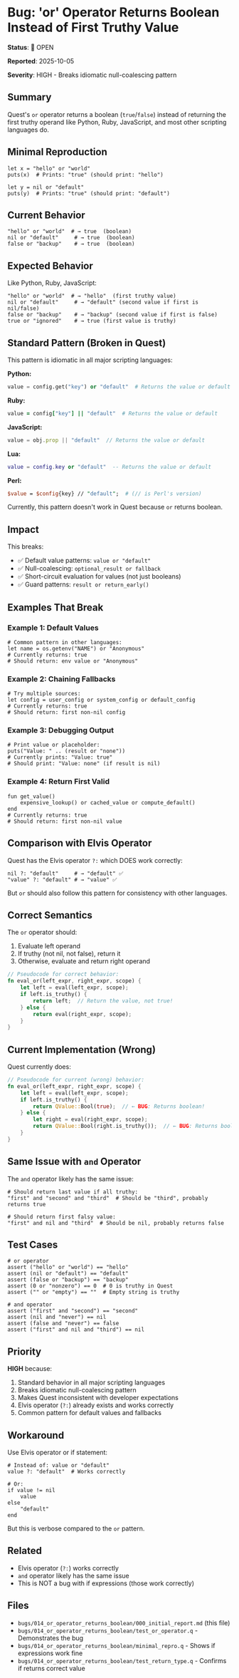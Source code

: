 # Bug: 'or' Operator Returns Boolean Instead of First Truthy Value

**Status**: 🔴 OPEN

**Reported**: 2025-10-05

**Severity**: HIGH - Breaks idiomatic null-coalescing pattern

## Summary

Quest's `or` operator returns a boolean (`true`/`false`) instead of returning the first truthy operand like Python, Ruby, JavaScript, and most other scripting languages do.

## Minimal Reproduction

```quest
let x = "hello" or "world"
puts(x)  # Prints: "true" (should print: "hello")

let y = nil or "default"
puts(y)  # Prints: "true" (should print: "default")
```

## Current Behavior

```quest
"hello" or "world"  # → true  (boolean)
nil or "default"     # → true  (boolean)
false or "backup"    # → true  (boolean)
```

## Expected Behavior

Like Python, Ruby, JavaScript:

```quest
"hello" or "world"  # → "hello"  (first truthy value)
nil or "default"     # → "default" (second value if first is nil/false)
false or "backup"    # → "backup" (second value if first is false)
true or "ignored"    # → true (first value is truthy)
```

## Standard Pattern (Broken in Quest)

This pattern is idiomatic in all major scripting languages:

**Python:**
```python
value = config.get("key") or "default"  # Returns the value or default
```

**Ruby:**
```ruby
value = config["key"] || "default"  # Returns the value or default
```

**JavaScript:**
```javascript
value = obj.prop || "default"  // Returns the value or default
```

**Lua:**
```lua
value = config.key or "default"  -- Returns the value or default
```

**Perl:**
```perl
$value = $config{key} // "default";  # (// is Perl's version)
```

Currently, this pattern doesn't work in Quest because `or` returns boolean.

## Impact

This breaks:
- ✅ Default value patterns: `value or "default"`
- ✅ Null-coalescing: `optional_result or fallback`
- ✅ Short-circuit evaluation for values (not just booleans)
- ✅ Guard patterns: `result or return_early()`

## Examples That Break

### Example 1: Default Values
```quest
# Common pattern in other languages:
let name = os.getenv("NAME") or "Anonymous"
# Currently returns: true
# Should return: env value or "Anonymous"
```

### Example 2: Chaining Fallbacks
```quest
# Try multiple sources:
let config = user_config or system_config or default_config
# Currently returns: true
# Should return: first non-nil config
```

### Example 3: Debugging Output
```quest
# Print value or placeholder:
puts("Value: " .. (result or "none"))
# Currently prints: "Value: true"
# Should print: "Value: none" (if result is nil)
```

### Example 4: Return First Valid
```quest
fun get_value()
    expensive_lookup() or cached_value or compute_default()
end
# Currently returns: true
# Should return: first non-nil value
```

## Comparison with Elvis Operator

Quest has the Elvis operator `?:` which DOES work correctly:

```quest
nil ?: "default"     # → "default" ✅
"value" ?: "default" # → "value" ✅
```

But `or` should also follow this pattern for consistency with other languages.

## Correct Semantics

The `or` operator should:
1. Evaluate left operand
2. If truthy (not nil, not false), return it
3. Otherwise, evaluate and return right operand

```rust
// Pseudocode for correct behavior:
fn eval_or(left_expr, right_expr, scope) {
    let left = eval(left_expr, scope);
    if left.is_truthy() {
        return left;  // Return the value, not true!
    } else {
        return eval(right_expr, scope);
    }
}
```

## Current Implementation (Wrong)

Quest currently does:
```rust
// Pseudocode for current (wrong) behavior:
fn eval_or(left_expr, right_expr, scope) {
    let left = eval(left_expr, scope);
    if left.is_truthy() {
        return QValue::Bool(true);  // ← BUG: Returns boolean!
    } else {
        let right = eval(right_expr, scope);
        return QValue::Bool(right.is_truthy());  // ← BUG: Returns boolean!
    }
}
```

## Same Issue with `and` Operator

The `and` operator likely has the same issue:

```quest
# Should return last value if all truthy:
"first" and "second" and "third"  # Should be "third", probably returns true

# Should return first falsy value:
"first" and nil and "third"  # Should be nil, probably returns false
```

## Test Cases

```quest
# or operator
assert ("hello" or "world") == "hello"
assert (nil or "default") == "default"
assert (false or "backup") == "backup"
assert (0 or "nonzero") == 0  # 0 is truthy in Quest
assert ("" or "empty") == ""  # Empty string is truthy

# and operator
assert ("first" and "second") == "second"
assert (nil and "never") == nil
assert (false and "never") == false
assert ("first" and nil and "third") == nil
```

## Priority

**HIGH** because:
1. Standard behavior in all major scripting languages
2. Breaks idiomatic null-coalescing pattern
3. Makes Quest inconsistent with developer expectations
4. Elvis operator (`?:`) already exists and works correctly
5. Common pattern for default values and fallbacks

## Workaround

Use Elvis operator or if statement:

```quest
# Instead of: value or "default"
value ?: "default"  # Works correctly

# Or:
if value != nil
    value
else
    "default"
end
```

But this is verbose compared to the `or` pattern.

## Related

- Elvis operator (`?:`) works correctly
- `and` operator likely has the same issue
- This is NOT a bug with if expressions (those work correctly)

## Files

- `bugs/014_or_operator_returns_boolean/000_initial_report.md` (this file)
- `bugs/014_or_operator_returns_boolean/test_or_operator.q` - Demonstrates the bug
- `bugs/014_or_operator_returns_boolean/minimal_repro.q` - Shows if expressions work fine
- `bugs/014_or_operator_returns_boolean/test_return_type.q` - Confirms if returns correct value
